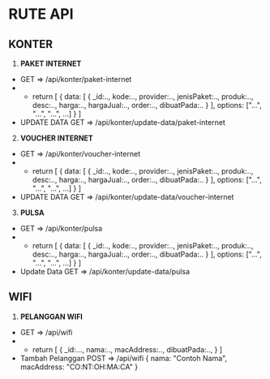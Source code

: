 # RUTE API

## KONTER
1. **PAKET INTERNET**
- GET => /api/konter/paket-internet
- - return
    [
        {
            data: [
                {
                    _id:..,
                    kode:..,
                    provider:..,
                    jenisPaket:..,
                    produk:..,
                    desc:..,
                    harga:..,
                    hargaJual:..,
                    order:..,
                    dibuatPada:..
                }
            ],
            options: ["...", "...", "...", ...]
        }
    ]
- UPDATE DATA GET => /api/konter/update-data/paket-internet

2. **VOUCHER INTERNET**
- GET => /api/konter/voucher-internet
- - return
    [
        {
            data: [
                {
                    _id:..,
                    kode:..,
                    provider:..,
                    jenisPaket:..,
                    produk:..,
                    desc:..,
                    harga:..,
                    hargaJual:..,
                    order:..,
                    dibuatPada:..
                }
            ],
            options: ["...", "...", "...", ...]
        }
    ]
- UPDATE DATA GET => /api/konter/update-data/voucher-internet

3. **PULSA**
- GET => /api/konter/pulsa
- - return
    [
        {
            data: [
                {
                    _id:..,
                    kode:..,
                    provider:..,
                    jenisPaket:..,
                    produk:..,
                    desc:..,
                    harga:..,
                    hargaJual:..,
                    order:..,
                    dibuatPada:..
                }
            ],
            options: ["...", "...", "...", ...]
        }
    ]
- Update Data GET => /api/konter/update-data/pulsa

## WIFI
1. **PELANGGAN WIFI**
- GET => /api/wifi
- - return
[
    {
        _id:...,
        nama:..,
        macAddress:..,
        dibuatPada:..,
    }
]
- Tambah Pelanggan POST => /api/wifi
{
    nama: "Contoh Nama",
    macAddress: "CO:NT:OH:MA:CA"
}
